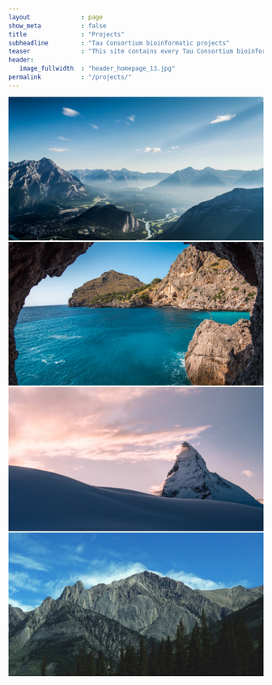 ```yaml
---
layout              : page
show_meta           : false
title               : "Projects"
subheadline         : "Tau Consortium bioinformatic projects"
teaser              : "This site contains every Tau Consortium bioinformatic projects"
header:
   image_fullwidth  : "header_homepage_13.jpg"
permalink           : "/projects/"
---
```


<head>
    <meta charset="UTF-8">
    <meta name="viewport" content="width=device-width, initial-scale=1.0">
    <title>Image Popup</title>
    <link rel="stylesheet" href="../assets/css/popups.css">
</head>
<div class="image-container">
   <img src="../images/gallery-example-1.jpg" alt="Main Image" class="main-image">
   <img src="../images/gallery-example-2.jpg" alt="Hover Image" class="hover-image" onclick="showPopup('{{ site.url }}{{ site.baseurl }}/popup/popup_content.html')">
</div>

<div class="image-container">
   <img src="../images/gallery-example-3.jpg" alt="Main Image" class="main-image">
   <img src="../images/gallery-example-4.jpg" alt="Hover Image" class="hover-image" onclick="showPopup('{{ site.url }}{{ site.baseurl }}/popup/popup_content2.html')">
</div>

<div id="overlayBackground" class ="overlay"> </div>
<!-- Popup content container -->
<div id="popupContainer" class="popup">
   <!-- Content will be loaded here -->
</div>

<!-- Link to the external JavaScript file -->
<script src="../assets/js/popupscript.js"></script>